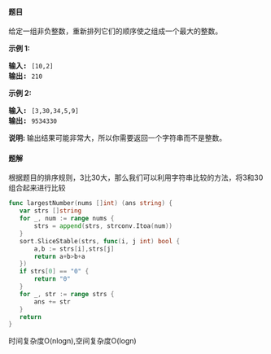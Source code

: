 #### 题目
<p>给定一组非负整数，重新排列它们的顺序使之组成一个最大的整数。</p>

<p><strong>示例 1:</strong></p>

<pre><strong>输入:</strong> <code>[10,2]</code>
<strong>输出:</strong> <code>210</code></pre>

<p><strong>示例&nbsp;2:</strong></p>

<pre><strong>输入:</strong> <code>[3,30,34,5,9]</code>
<strong>输出:</strong> <code>9534330</code></pre>

<p><strong>说明: </strong>输出结果可能非常大，所以你需要返回一个字符串而不是整数。</p>


 #### 题解
 根据题目的排序规则，3比30大，那么我们可以利用字符串比较的方法，将3和30组合起来进行比较
 ```go
func largestNumber(nums []int) (ans string) {
	var strs []string
	for _, num := range nums {
		strs = append(strs, strconv.Itoa(num))
	}
	sort.SliceStable(strs, func(i, j int) bool {
		a,b := strs[i],strs[j]
		return a+b>b+a
	})
	if strs[0] == "0" {
		return "0"
	}
	for _, str := range strs {
		ans += str
	}
	return
}
```
 时间复杂度O(nlogn),空间复杂度O(logn)